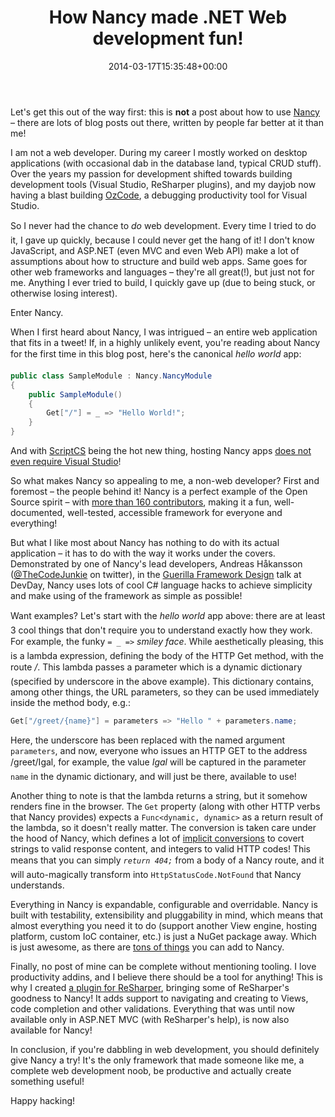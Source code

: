 ﻿---
title: How Nancy made .NET Web development fun!
date: 2014-03-17T15:35:48+00:00
---
Let's get this out of the way first: this is **not** a post about how to use [Nancy](http://nancyfx.org/) &ndash; there are lots of blog posts out there, written by people far better at it than me!

I am not a web developer. During my career I mostly worked on desktop applications (with occasional dab in the database land, typical CRUD stuff). Over the years my passion for development shifted towards building development tools (Visual Studio, ReSharper plugins), and my dayjob now having a blast building [OzCode](http://www.oz-code.com/), a debugging productivity tool for Visual Studio.

So I never had the chance to *do* web development. Every time I tried to do it, I gave up quickly, because I could never get the hang of it! I don't know JavaScript, and ASP.NET (even MVC and even Web API) make a lot of assumptions about how to structure and build web apps. Same goes for other web frameworks and languages &ndash; they're all great(!), but just not for me. Anything I ever tried to build, I quickly gave up (due to being stuck, or otherwise losing interest).

Enter Nancy.

When I first heard about Nancy, I was intrigued &ndash; an entire web application that fits in a tweet! If, in a highly unlikely event, you're reading about Nancy for the first time in this blog post, here's the canonical *hello world* app:

```csharp
public class SampleModule : Nancy.NancyModule
{
    public SampleModule()
    {
        Get["/"] = _ => "Hello World!";
    }
}
```

And with [ScriptCS](http://scriptcs.net/) being the hot new thing, hosting Nancy apps [does not even require Visual Studio](https://github.com/adamralph/scriptcs-nancy)!

So what makes Nancy so appealing to me, a non-web developer? First and foremost &ndash; the people behind it! Nancy is a perfect example of the Open Source spirit &ndash; with [more than 160 contributors](http://nancyfx.org/contribs.html), making it a fun, well-documented, well-tested, accessible framework for everyone and everything!

But what I like most about Nancy has nothing to do with its actual application &ndash; it has to do with the way it works under the covers. Demonstrated by one of Nancy's lead developers, Andreas Håkansson ([@TheCodeJunkie](https://twitter.com/TheCodeJunkie) on twitter), in the [Guerilla Framework Design](https://www.youtube.com/watch?v=7jg0u-YaRxQ) talk at DevDay, Nancy uses lots of cool C# language hacks to achieve simplicity and make using of the framework as simple as possible!

Want examples? Let's start with the *hello world* app above: there are at least 3 cool things that don't require you to understand exactly how they work. For example, the funky `= _ =>` *smiley face*. While aesthetically pleasing, this is a lambda expression, defining the body of the HTTP Get method, with the route */*. This lambda passes a parameter which is a dynamic dictionary (specified by underscore in the above example). This dictionary contains, among other things, the URL parameters, so they can be used immediately inside the method body, e.g.:

```csharp
Get["/greet/{name}"] = parameters => "Hello " + parameters.name;
```

Here, the underscore has been replaced with the named argument `parameters`, and now, everyone who issues an HTTP GET to the address /greet/Igal, for example, the value *Igal* will be captured in the parameter `name` in the dynamic dictionary, and will just be there, available to use!

Another thing to note is that the lambda returns a string, but it somehow renders fine in the browser. The `Get` property (along with other HTTP verbs that Nancy provides) expects a `Func<dynamic, dynamic>` as a return result of the lambda, so it doesn't really matter. The conversion is taken care under the hood of Nancy, which defines a lot of [implicit conversions](http://msdn.microsoft.com/en-us/library/z5z9kes2.aspx) to covert strings to valid response content, and integers to valid HTTP codes! This means that you can simply *`return 404;`* from a body of a Nancy route, and it will auto-magically transform into `HttpStatusCode.NotFound` that Nancy understands.

Everything in Nancy is expandable, configurable and overridable. Nancy is built with testability, extensibility and pluggability in mind, which means that almost everything you need it to do (support another View engine, hosting platform, custom IoC container, etc.) is just a NuGet package away. Which is just awesome, as there are [tons of things](https://www.nuget.org/packages?q=nancy) you can add to Nancy.

Finally, no post of mine can be complete without mentioning tooling. I love productivity addins, and I believe there should be a tool for anything! This is why I created [a plugin for ReSharper](https://github.com/hmemcpy/Nancy.ReSharper), bringing some of ReSharper's goodness to Nancy! It adds support to navigating and creating to Views, code completion and other validations. Everything that was until now available only in ASP.NET MVC (with ReSharper's help), is now also available for Nancy!

In conclusion, if you're dabbling in web development, you should definitely give Nancy a try! It's the only framework that made someone like me, a complete web development noob, be productive and actually create something useful!

Happy hacking!
